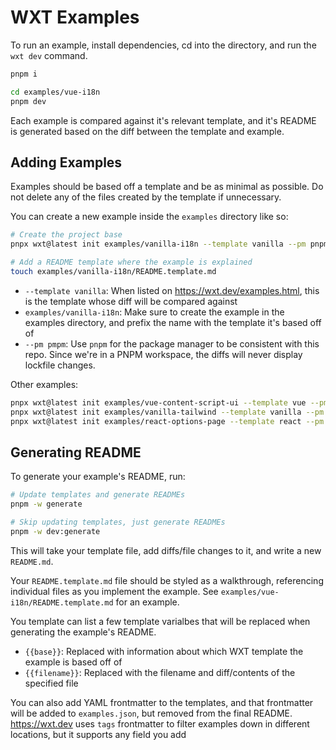 # WXT Examples

To run an example, install dependencies, cd into the directory, and run the `wxt dev` command.

```sh
pnpm i

cd examples/vue-i18n
pnpm dev
```

Each example is compared against it's relevant template, and it's README is generated based on the diff between the template and example.

## Adding Examples

Examples should be based off a template and be as minimal as possible. Do not delete any of the files created by the template if unnecessary.

You can create a new example inside the `examples` directory like so:

```sh
# Create the project base
pnpx wxt@latest init examples/vanilla-i18n --template vanilla --pm pnpm

# Add a README template where the example is explained
touch examples/vanilla-i18n/README.template.md
```

- `--template vanilla`: When listed on <https://wxt.dev/examples.html>, this is the template whose diff will be compared against
- `examples/vanilla-i18n`: Make sure to create the example in the examples directory, and prefix the name with the template it's based off of
- `--pm pmpm`: Use `pnpm` for the package manager to be consistent with this repo. Since we're in a PNPM workspace, the diffs will never display lockfile changes.

Other examples:

```sh
pnpx wxt@latest init examples/vue-content-script-ui --template vue --pm pnpm
pnpx wxt@latest init examples/vanilla-tailwind --template vanilla --pm pnpm
pnpx wxt@latest init examples/react-options-page --template react --pm pnpm
```

## Generating README

To generate your example's README, run:

```sh
# Update templates and generate READMEs
pnpm -w generate

# Skip updating templates, just generate READMEs
pnpm -w dev:generate
```

This will take your template file, add diffs/file changes to it, and write a new `README.md`.

Your `README.template.md` file should be styled as a walkthrough, referencing individual files as you implement the example. See `examples/vue-i18n/README.template.md` for an example.

You template can list a few template varialbes that will be replaced when generating the example's README.

- `{{base}}`: Replaced with information about which WXT template the example is based off of
- `{{filename}}`: Replaced with the filename and diff/contents of the specified file

You can also add YAML frontmatter to the templates, and that frontmatter will be added to `examples.json`, but removed from the final README. https://wxt.dev uses `tags` frontmatter to filter examples down in different locations, but it supports any field you add
